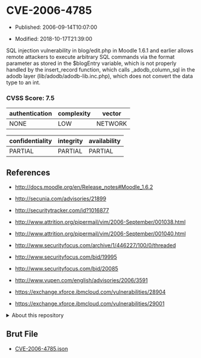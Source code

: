 # CVE-2006-4785

- Published: 2006-09-14T10:07:00

- Modified: 2018-10-17T21:39:00

SQL injection vulnerability in blog/edit.php in Moodle 1.6.1 and earlier allows remote attackers to execute arbitrary SQL commands via the format parameter as stored in the $blogEntry variable, which is not properly handled by the insert_record function, which calls _adodb_column_sql in the adodb layer (lib/adodb/adodb-lib.inc.php), which does not convert the data type to an int.

### CVSS Score: **7.5**

| authentication | complexity | vector |
| --- | --- | --- |
| NONE | LOW | NETWORK |

| confidentiality | integrity | availability |
| --- | --- | --- |
| PARTIAL | PARTIAL | PARTIAL |

## References

* http://docs.moodle.org/en/Release_notes#Moodle_1.6.2

* http://secunia.com/advisories/21899

* http://securitytracker.com/id?1016877

* http://www.attrition.org/pipermail/vim/2006-September/001038.html

* http://www.attrition.org/pipermail/vim/2006-September/001040.html

* http://www.securityfocus.com/archive/1/446227/100/0/threaded

* http://www.securityfocus.com/bid/19995

* http://www.securityfocus.com/bid/20085

* http://www.vupen.com/english/advisories/2006/3591

* https://exchange.xforce.ibmcloud.com/vulnerabilities/28904

* https://exchange.xforce.ibmcloud.com/vulnerabilities/29001

<details>
<summary>About this repository</summary> 

  This repository is part of the project [Live Hack CVE](https://github.com/Live-Hack-CVE). Main website can be found [www.live-hack.org](https://www.live-hack.org) 
  
  Made by [Sn0wAlice](https://github.com/Sn0wAlice) for the people that care about security and need to have a feed of the latest CVEs. Hope you enjoy it, don't forget to star the repo and follow me on [Twitter](https://twitter.com/Sn0wAlice) and [Github](https://github.com/Sn0wAlice). And that is my [personnal website](https://www.alice-snow.me/)

  - [Home Page](https://github.com/Live-Hack-CVE)
  - [Framework](https://github.com/Live-Hack-CVE/cve-framework)
  - [CVE database](https://github.com/Live-Hack-CVE/full_database)
  - [Changelog](https://github.com/Live-Hack-CVE/Changelog)
</details>

## Brut File

* [CVE-2006-4785.json](https://raw.githubusercontent.com/Live-Hack-CVE/full_database/main/cves/2006/CVE-2006-4785.json)

